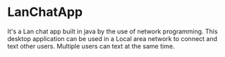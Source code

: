 # LanChatApp
It's a Lan chat app built in java by the use of network programming. This desktop application can be used  in a Local area network  to 
connect and text other users. Multiple users can text at the same time.

